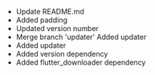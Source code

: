 - Update README.md
- Added padding
- Updated version number
- Merge branch 'updater' Added updater
- Added updater
- Added version dependency
- Added flutter_downloader dependency
